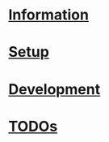 # [Information](INFO.md)

# [Setup](SETUP.md)

# [Development](DEVELOPMENT.md)

# [TODOs](TODOS.md)
